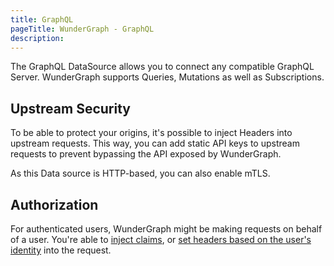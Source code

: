 ```yaml
---
title: GraphQL
pageTitle: WunderGraph - GraphQL
description:
---
```


The GraphQL DataSource allows you to connect any compatible GraphQL Server.
WunderGraph supports Queries, Mutations as well as Subscriptions.

## Upstream Security

To be able to protect your origins, it's possible to inject Headers into upstream requests.
This way, you can add static API keys to upstream requests to prevent bypassing the API exposed by WunderGraph.

As this Data source is HTTP-based, you can also enable mTLS.

## Authorization

For authenticated users, WunderGraph might be making requests on behalf of a user.
You're able to [inject claims](/docs/features/authorization-injecting-claims), or [set headers based on the user's identity](/docs/examples/inject-bearer-token) into the request.

